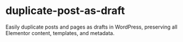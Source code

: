# duplicate-post-as-draft
Easily duplicate posts and pages as drafts in WordPress, preserving all Elementor content, templates, and metadata.
